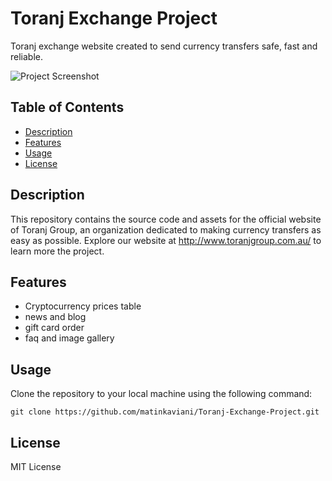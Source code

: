 # Toranj Exchange Project

Toranj exchange website created to send currency transfers safe, fast and reliable.

![Project Screenshot](https://raw.githubusercontent.com/matinkaviani/Exchange-Project/main/assets/img/1698002553244.png)

## Table of Contents

- [Description](#description)
- [Features](#features)
- [Usage](#usage)
- [License](#license)

## Description

This repository contains the source code and assets for the official website of Toranj Group, an organization dedicated to making currency transfers as easy as possible. Explore our website at http://www.toranjgroup.com.au/ to learn more the project.

## Features

- Cryptocurrency prices table
- news and blog
- gift card order
- faq and image gallery

## Usage

Clone the repository to your local machine using the following command:
```
git clone https://github.com/matinkaviani/Toranj-Exchange-Project.git
```

## License

MIT License


